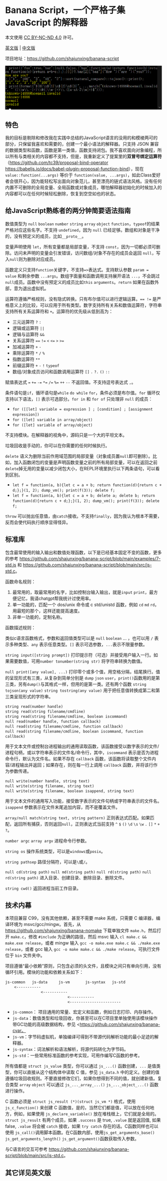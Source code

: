 # Banana Script，一个严格子集 JavaScript 的解释器

本文使用 [CC BY-NC-ND 4.0](https://creativecommons.org/licenses/by-nc-nd/4.0/) 许可。

[英文版](README.md) | [中文版](README_zhCN.md)

项目地址：<https://github.com/shajunxing/banana-script>

![REPL](screenshot3.png "REPL")

## 特色

我的目标是剔除和修改我在实践中总结的JavaScript语言的没用的和模棱两可的部分，只保留我喜欢和需要的，创建一个最小语法的解释器。只支持 JSON 兼容的数据类型和函数，函数是第一类值，函数支持闭包。我不喜欢面向对象编程，所以所有与类相关的内容都不支持，但是，我重新定义了提案里的**双冒号绑定运算符**（<https://github.com/tc39/proposal-bind-operator> <https://babeljs.io/docs/babel-plugin-proposal-function-bind>），现在 `value::function(...args)` 等价于 `function(value, ...args)`，如此Class爱好者会很开心，因为能轻松写出面向对象范儿，甚至漂亮的链式语法风格。没有任何内置不可删除的全局变量、全局函数或对象成员，哪怕解释器初始化的时候加入的内容都可以在任何时候轻松删除，恢复到空空如也的状态。

## 给JavaScript熟练者的两分钟简要语法指南

数值类型为 `null` `boolean` `number` `string` `array` `object` `function`，`typeof`的结果严格对应这些名字。不支持 `undefined`，因为 `null` 已经足够。数组和对象是干净的，没有预定义的成员，比如`__proto__`。

变量声明使用 `let`，所有变量都是局部变量，不支持 `const`，因为一切都必须可删除。访问未声明的变量会引发错误，访问数组/对象不存在的成员会返回 `null`，写入`null`则为删除对应成员。

函数定义只支持`function`关键字，不支持`=>`表达式。支持默认参数 `param = value` 和剩余参数 `...args`。数组字面量和函数调用支持展开语法 `...`，不会跳过`null`成员。函数中没有预定义的成员比如`this` `arguments`。`return` 如果在函数外部，意为退出虚拟机。

运算符遵循严格规则，没有隐式转换。只有布尔值可以进行逻辑运算。`== !=` 是严格意义上的比较，可以应用于所有类型。数字支持所有关系和数值运算符，字符串支持所有关系运算符和 `+`。运算符的优先级从低到高为：

- 三元运算符 `?` `:`
- 逻辑或运算符 `||`
- 逻辑与运算符 `&&`
- 关系运算符 `==` `!=` `<` `<=` `>` `>=`
- 加减运算符 `+` `-`
- 乘除运算符 `*` `/` `%`
- 指数运算符 `**`
- 前缀运算符 `+` `-` `!` `typeof`
- 数组/对象成员访问和函数调用运算符 `[]` `.` `?.` `()` `::`

赋值表达式 `=` `+=` `-=` `*=` `/=` `%=` `++` `--` 不返回值。不支持逗号表达式 `,`。

条件语句是`if`，循环语句是`while` `do while` `for`，条件必须是布尔值。`for` 循环仅支持以下语法，`[]` 表示可选部分。`for in` 和 `for of` 只处理非 `null` 的成员：

- `for ([[let] variable = expression ] ; [condition] ; [assignment expression])`
- `for ([let] variable in array/object)`
- `for ([let] variable of array/object)`

不支持模块。在解释器的视角中，源码只是一个大的平坦文本。

垃圾回收是手动的，你可以在你需要的任何时候执行。

`delete` 语义为删除当前作用域范围的局部变量（对象成员置`null`即可删除）。比如，加入函数闭包的变量是声明函数变量之前的所有局部变量，可以在返回之前`delete`掉无用的变量以减少闭包大小，在REPL环境里执行以下两条语句，可以看到区别。

- `let f = function(a, b){let c = a + b; return function(d){return c + d;};}(1, 2); dump_vm(); print(f(3)); delete f;`
- `let f = function(a, b){let c = a + b; delete a; delete b; return function(d){return c + d;};}(1, 2); dump_vm(); print(f(3)); delete f;`

`throw` 可以抛出任意值，由`catch`接收。不支持`finally`，因为我认为根本不需要，反而会使代码执行顺序显得怪异。

## 标准库

包含最常使用的输入输出和数值处理函数，以下是已经基本固定不变的函数，更多的参考 <https://github.com/shajunxing/banana-script/blob/main/examples/7-std.js> 和 <https://github.com/shajunxing/banana-script/blob/main/src/js-std.c>。

函数命名规则：

1. 最常用的，取最常用的名字，比如控制台输入输出，就是`input` `print`，最方便记忆，我请chatgpt帮我统计过使用率。
2. 单一功能的，匹配一个 dos/unix 命令或 c std/unistd 函数，例如 `cd` `md` `rd`，用最短的那个，这样还能提高速度。
3. 非单一功能的，定制名称。

函数描述规则：

类似c语言函数格式，参数和返回值类型可以是 `null` `boolean` ... ，也可以用 `/` 表示多种类型、`any` 表示任意类型。`[]` 表示可选参数，`...`表示不限量参数。

`string input([string prompt])` 打印提示符（可选）并接受用户输入一行。如果需要数值，可用`number tonumber(string str)` 将字符串转换为数值。

`null print([any value], ...)` 打印零个或多个值，用空格分隔，结尾换行。值的呈现形式有三类，从复杂到简单分别是 `dump` `json` `user`，`print()`函数用的是第三类，另有`dump()`与其格式一样，但用的是第一类。还有两个函数 `string tojson(any value)` `string tostring(any value)` 用于把任意值转换成第二和第三类呈现形式的字符串。

```
string read(number handle)
string read(string filename/cmdline)
string read(string filename/cmdline, boolean iscommand)
null read(number handle, function callback)
null read(string filename/cmdline, function callback)
null read(string filename/cmdline, boolean iscommand, function callback)
```

用于文本文件或控制台进程输出的通用读取函数，该函数接受以数字表示的文件/进程句柄，或以字符串表示的文件名/命令行，其中，`iscommand` 表示是否为进程命令行，默认为文件名。如果不存在 `callback` 函数，该函数将读取整个文件内容/进程输出并返回；如果存在，则在每一行上调用 `callback` 函数，并将该行作为参数传递。

```
null write(number handle, string text)
null write(string filename, string text)
null write(string filename, boolean isappend, string text)
```

用于文本文件的通用写入功能，接受数字表示的文件句柄或字符串表示的文件名。`isappend` 参数表示在文件末尾追加内容，而不是覆盖文件。

`array/null match(string text, string pattern)` 正则表达式匹配。如果匹配，返回所有捕获，否则返回`null`，正则表达式当前支持 `^` `$` `()` `\d` `\s` `\w` `.` `[]` `*` `+` `?`。

`number argc` `array argv` 进程命令行参数。

`string os` 操作系统类型，可以是`windows`或`posix`。

`string pathsep` 路径分隔符，可以是`\`或`/`。

`null cd(string path)` `null md(string path)` `null rd(string path)` `null rd(string path)` 进入目录、创建目录、删除目录、删除文件。

`string cwd()` 返回进程当前工作目录。

## 技术内幕

本项目兼容 C99，没有其他依赖，甚至不需要 make 系统，只需要 C 编译器，编译环境为 msvc/gcc/mingw。首先，从 <https://github.com/shajunxing/banana-nomake> 下载单独文件 `make.h`，然后打开 `make.c`，修改 `#include` 为正确的路径，然后 msvc 输入 `cl make.c && make.exe release`，或者 mingw 输入 `gcc -o make.exe make.c && ./make.exe release`，或者 gcc 输入 `gcc -o make make.c && ./make release`。可执行文件位于 `bin` 文件夹中。

项目遵循“最小依赖”原则，只包含必须的头文件，且模块之间只有单向引用，没有循环引用。模块的功能和依赖关系如下：

```
js-common   js-data     js-vm       js-syntax   js-std
    <-----------
                <-----------
                            <-----------
                            <-----------------------
```

- `js-common`： 项目通用的常量、宏定义和函数，例如日志打印、内存操作。
- `js-data`：数值类型和垃圾回收，你甚至可以在C项目里单独使用该模块操作带GC功能的高级数据结构，参见 <https://github.com/shajunxing/banana-cvar。
- `js-vm`：字节码虚拟机，单独编译可得到不带源代码解析功能的最小足迹的解释器。
- `js-syntax`：词法解析和语法解析，将源代码转化为字节码。
- `js-std`：一些常用标准函数的参考实现，可用作编写C函数的参考。

所有值都是 `struct js_value` 类型，你可以通过 `js_...()` 函数创建，`...` 是值类型，你可以直接从这个结构体中读取 C 值，参见 `js_data.h` 中的定义。创建的值遵循垃圾回收规则。不要直接修改它们，如果你想得到不同的值，就创建新值。复合类型 `array` `object` 可以通过 `js_..._array_...()` `js_..._object_...()` 函数进行操作。

C 函数必须是 `struct js_result (*)(struct js_vm *)` 格式，使用 `js_c_function()` 来创建 C 函数值，是的，当然它们都是值，可以放在任何地方，例如，如果使用 `js_declare_variable()` 放在堆栈根上，它们就是全局的。`struct js_result` 有两个成员，如果 `.success` 是 true, `.value` 就是返回值, 如果 false, `.value` 将会被 `catch` 接收，如果 `try catch` 存在的话。C函数同样也可以使用 `js_call()`调用脚本函数。在C函数内部，使用`js_get_arguments_base()` `js_get_arguments_length()` `js_get_argument()`函数获取传入参数。

与C语言的交互可参考 <https://github.com/shajunxing/banana-script/blob/main/src/js-std.c>。

## 其它详见英文版

